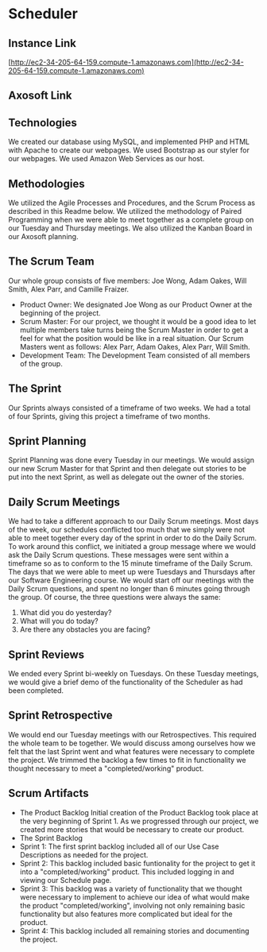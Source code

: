 # Scheduler

## Instance Link
[http://ec2-34-205-64-159.compute-1.amazonaws.com](http://ec2-34-205-64-159.compute-1.amazonaws.com)

## Axosoft Link


## Technologies
We created our database using MySQL, and implemented PHP and HTML with Apache to create our webpages. We used Bootstrap as our styler for our webpages. We used Amazon Web Services as our host.

## Methodologies
We utilized the Agile Processes and Procedures, and the Scrum Process as described in this Readme below. We utilized the methodology of Paired Programming when we were able to meet together as a complete group on our Tuesday and Thursday meetings. We also utilized the Kanban Board in our Axosoft planning.

## The Scrum Team
Our whole group consists of five members: Joe Wong, Adam Oakes, Will Smith, Alex Parr, and Camille Fraizer.
  * Product Owner: We designated Joe Wong as our Product Owner at the beginning of the project. 
  * Scrum Master: For our project, we thought it would be a good idea to let multiple members take turns being the Scrum Master in order to get a feel for what the position would be like in a real situation. Our Scrum Masters went as follows: Alex Parr, Adam Oakes, Alex Parr, Will Smith.
  * Development Team: The Development Team consisted of all members of the group.

## The Sprint
Our Sprints always consisted of a timeframe of two weeks. We had a total of four Sprints, giving this project a timeframe of two months.

## Sprint Planning
Sprint Planning was done every Tuesday in our meetings. We would assign our new Scrum Master for that Sprint and then delegate out stories to be put into the next Sprint, as well as delegate out the owner of the stories.

## Daily Scrum Meetings
We had to take a different approach to our Daily Scrum meetings. Most days of the week, our schedules conflicted too much that we simply were not able to meet together every day of the sprint in order to do the Daily Scrum. To work around this conflict, we initiated a group message where we would ask the Daily Scrum questions. These messages were sent within a timeframe so as to conform to the 15 minute timeframe of the Daily Scrum. The days that we were able to meet up were Tuesdays and Thursdays after our  Software Engineering course. We would start off our meetings with the Daily Scrum questions, and spent no longer than 6 minutes going through the group. Of course, the three questions were always the same:
  1. What did you do yesterday?
  2. What will you do today?
  3. Are there any obstacles you are facing?
  
## Sprint Reviews
We ended every Sprint bi-weekly on Tuesdays. On these Tuesday meetings, we would give a brief demo of the functionality of the Scheduler as had been completed. 

## Sprint Retrospective
We would end our Tuesday meetings with our Retrospectives. This required the whole team to be together. We would discuss among ourselves how we felt that the last Sprint went and what features were necessary to complete the project. We trimmed the backlog a few times to fit in functionality we thought necessary to meet a "completed/working" product.

## Scrum Artifacts
 * The Product Backlog
 Initial creation of the Product Backlog took place at the very beginning of Sprint 1. As we progressed through our project, we created more stories that would be necessary to create our product. 
 * The Sprint Backlog
  * Sprint 1: The first sprint backlog included all of our Use Case Descriptions as needed for the project.
  * Sprint 2: This backlog included basic funtionality for the project to get it into a "completed/working" product. This included logging in and viewing our Schedule page.
  * Sprint 3: This backlog was a variety of functionality that we thought were necessary to implement to achieve our idea of what would make the product "completed/working", involving not only remaining basic functionality but also features more complicated but ideal for the product.
  * Sprint 4: This backlog included all remaining stories and documenting the project.
